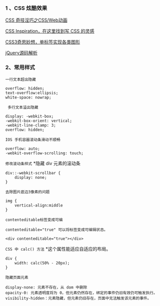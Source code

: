 


### 1 、CSS 炫酷效果

[CSS 奇技淫巧之CSS/Web动画](https://github.com/chokcoco/iCSS)

[CSS Inspiration，在这里找到写 CSS 的灵感](https://github.com/chokcoco/CSS-Inspiration)

[CSS3奇思妙想，单标签实现各类图形](https://github.com/chokcoco/magicCss)

[jQuery源码解析](https://github.com/chokcoco/jQuery-)

 

### 2、常用样式


`一行文本超出隐藏`
```
overflow: hidden;
text-overflow:ellipsis;
white-space: nowrap;
```

` 多行文本溢出隐藏`
```
display: -webkit-box;
-webkit-box-orient: vertical;
-webkit-line-clamp: 3;
overflow: hidden;
```

`IOS 手机容器滚动条滑动不顺畅`
```
overflow: auto;
-webkit-overflow-scrolling: touch;
```

`修改滚动条样式`
 *隐藏 div 元素的滚动条
```
div::-webkit-scrollbar {
    display: none;
}
```


`去除图片底边3像素的问题`
```
img { 
    vertical-align:middle
}
```

`contenteditable标签变成可编`
```
contenteditable="true" 可以将标签变成可编辑状态。

<div contenteditable="true"></div>
```

`CSS 中 calc() 方法`
  *这个属性能适应自适应的布局。
```
div {
    width: calc(50% - 20px);
}
```

`隐藏页面元素`
```
display-none: 元素不存在，从 dom 中删除
opacity-0: 元素透明度将为 0，但元素仍然存在，绑定的事件仍旧有效仍可触发执行。
visibility-hidden：元素隐藏，但元素仍旧存在，页面中无法触发该元素的事件。
```




